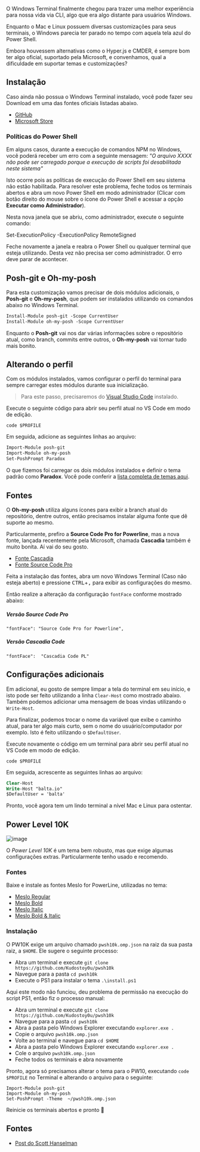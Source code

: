 O Windows Terminal finalmente chegou para trazer uma melhor experiência para nossa vida via CLI, algo que era algo distante para usuários Windows.

Enquanto o Mac e Linux possuem diversas customizações para seus terminais, o Windows parecia ter parado no tempo com aquela tela azul do Power Shell.

Embora houvessem alternativas como o Hyper.js e CMDER, é sempre bom ter algo oficial, suportado pela Microsoft, e convenhamos, qual a dificuldade em suportar temas e customizações?

## Instalação

Caso ainda não possua o Windows Terminal instalado, você pode fazer seu Download em uma das fontes oficiais listadas abaixo.

- [GitHub](https://github.com/microsoft/terminal)
- [Microsoft Store](https://www.microsoft.com/pt-br/p/windows-terminal/9n0dx20hk701?activetab=pivot:overviewtab)

### Políticas do Power Shell

Em alguns casos, durante a execução de comandos NPM no Windows, você poderá receber um erro com a seguinte mensagem: _"O arquivo XXXX não pode ser carregado porque a execução de scripts foi desabilitada neste sistema"_

Isto ocorre pois as políticas de execução do Power Shell em seu sistema não estão habilitada. Para resolver este problema, feche todos os terminais abertos e abra um novo Power Shell em modo administrador (Clicar com botão direito do mouse sobre o ícone do Power Shell e acessar a opção **Executar como Administrador**).

Nesta nova janela que se abriu, como administrador, execute o seguinte comando:

Set-ExecutionPolicy -ExecutionPolicy RemoteSigned

Feche novamente a janela e reabra o Power Shell ou qualquer terminal que esteja utilizando. Desta vez não precisa ser como administrador. O erro deve parar de acontecer.

## Posh-git e Oh-my-posh

Para esta customização vamos precisar de dois módulos adicionais, o **Posh-git** e **Oh-my-posh**, que podem ser instalados utilizando os comandos abaixo no Windows Terminal.

```ps
Install-Module posh-git -Scope CurrentUser
Install-Module oh-my-posh -Scope CurrentUser
```

Enquanto o **Posh-git** vai nos dar várias informações sobre o repositório atual, como branch, commits entre outros, o **Oh-my-posh** vai tornar tudo mais bonito.

## Alterando o perfil

Com os módulos instalados, vamos configurar o perfil do terminal para sempre carregar estes módulos durante sua inicialização.

> Para este passo, precisaremos do [Visual Studio Code](https://balta.io/blog/dotnet-instalacao-configuracao-e-primeiros-passos) instalado.

Execute o seguinte código para abrir seu perfil atual no VS Code em modo de edição.

```
code $PROFILE
```

Em seguida, adicione as seguintes linhas ao arquivo:

```ps
Import-Module posh-git
Import-Module oh-my-posh
Set-PoshPrompt Paradox
```

O que fizemos foi carregar os dois módulos instalados e definir o tema padrão como **Paradox**. Você pode conferir a [lista completa de temas aqui](https://github.com/JanDeDobbeleer/oh-my-posh).

## Fontes

O **Oh-my-posh** utiliza alguns ícones para exibir a branch atual do repositório, dentre outros, então precisamos instalar alguma fonte que dê suporte ao mesmo.

Particularmente, prefiro a **Source Code Pro for Powerline**, mas a nova fonte, lançada recentemente pela Microsoft, chamada **Cascadia** também é muito bonita. Aí vai do seu gosto.

- [Fonte Cascadia](https://github.com/microsoft/cascadia-code/releases)
- [Fonte Source Code Pro](https://github.com/powerline/fonts/tree/master/SourceCodePro)

Feita a instalação das fontes, abra um novo Windows Terminal (Caso não esteja aberto) e pressione <kbd>CTRL</kbd>+<kbd>,</kbd> para exibir as configurações do mesmo.

Então realize a alteração da configuração <code>fontFace</code> conforme mostrado abaixo:

##### Versão Source Code Pro

```
"fontFace": "Source Code Pro for Powerline",
```

##### Versão Cascadia Code

```
"fontFace":  "Cascadia Code PL"
```

## Configurações adicionais

Em adicional, eu gosto de sempre limpar a tela do terminal em seu início, e isto pode ser feito utilizando a linha <code>Clear-Host</code> como mostrado abaixo. Também podemos adicionar uma mensagem de boas vindas utilizando o <code>Write-Host</code>.

Para finalizar, podemos trocar o nome da variável que exibe o caminho atual, para ter algo mais curto, sem o nome do usuário/computador por exemplo. Isto é feito utilizando o <code>\$DefaultUser</code>.

Execute novamente o código em um terminal para abrir seu perfil atual no VS Code em modo de edição. 
```
code $PROFILE
```
Em seguida, acrescente as seguintes linhas ao arquivo:

```ps
Clear-Host
Write-Host "balta.io"
$DefaultUser = 'balta'
```

Pronto, você agora tem um lindo terminal a nível Mac e Linux para ostentar.

## Power Level 10K

![image](https://baltaio.blob.core.windows.net/static/images/articles/windows-terminal-p10k.jpg)

O *Power Level 10K*  é um tema bem robusto, mas que exige algumas configurações extras. Particularmente tenho usado e recomendo.

### Fontes
Baixe e instale as fontes Meslo for PowerLine, utilizadas no tema:

* [Meslo Regular](https://github.com/romkatv/dotfiles-public/raw/master/.local/share/fonts/NerdFonts/MesloLGS%20NF%20Regular.ttf)
* [Meslo Bold](https://github.com/romkatv/dotfiles-public/raw/master/.local/share/fonts/NerdFonts/MesloLGS%20NF%20Bold.ttf)
* [Meslo Italic](https://github.com/romkatv/dotfiles-public/raw/master/.local/share/fonts/NerdFonts/MesloLGS%20NF%20Italic.ttf)
* [Meslo Bold & Italic](https://github.com/romkatv/dotfiles-public/raw/master/.local/share/fonts/NerdFonts/MesloLGS%20NF%20Bold%20Italic.ttf)

### Instalação
O PW10K exige um arquivo chamado `pwsh10k.omp.json` na raiz da sua pasta raiz, a `$HOME`. Ele sugere o seguinte processo:

* Abra um terminal e execute `git clone https://github.com/Kudostoy0u/pwsh10k`
* Navegue para a pasta `cd pwsh10k`
* Execute o PS1 para instalar o tema `.\install.ps1`

Aqui este modo não funciou, deu problema de permissão na execução do script PS1, então fiz o processo manual:

* Abra um terminal e execute `git clone https://github.com/Kudostoy0u/pwsh10k`
* Navegue para a pasta `cd pwsh10k`
* Abra a pasta pelo Windows Explorer executando `explorer.exe .`
* Copie o arquivo `pwsh10k.omp.json`
* Volte ao terminal e navegue para `cd $HOME`
* Abra a pasta pelo Windows Explorer executando `explorer.exe .`
* Cole o arquivo `pwsh10k.omp.json`
* Feche todos os terminais e abra novamente

Pronto, agora só precisamos alterar o tema para o PW10, executando `code $PROFILE` no Terminal e alterando o arquivo para o seguinte:

```
Import-Module posh-git
Import-Module oh-my-posh
Set-PoshPrompt -Theme  ~/pwsh10k.omp.json
```

Reinicie os terminais abertos e pronto 💜

## Fontes

- [Post do Scott Hanselman](https://www.hanselman.com/blog/HowToMakeAPrettyPromptInWindowsTerminalWithPowerlineNerdFontsCascadiaCodeWSLAndOhmyposh.aspx)
